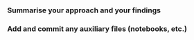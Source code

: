 ### Summarise your approach and your findings


### Add and commit any auxiliary files (notebooks, etc.)

